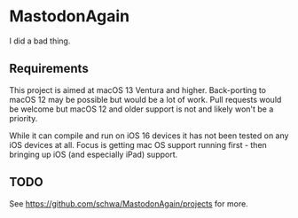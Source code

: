 # MastodonAgain

I did a bad thing.

## Requirements

This project is aimed at macOS 13 Ventura and higher. Back-porting to macOS 12 may be possible but would be a lot of work. Pull requests would be welcome but macOS 12 and older support is not and likely won't be a priority.

While it can compile and run on iOS 16 devices it has not been tested on any iOS devices at all. Focus is getting mac OS support running first - then bringing up iOS (and especially iPad) support.

## TODO

See https://github.com/schwa/MastodonAgain/projects for more.
